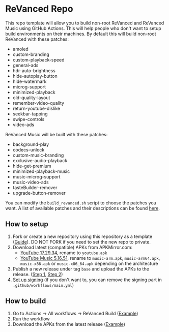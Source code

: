 # ReVanced Repo
This repo template will allow you to build non-root ReVanced and ReVanced Music using GitHub Actions. This will help people who don't want to setup build environments on their machines.
By default this will build non-root ReVanced with these patches:

- amoled
- custom-branding
- custom-playback-speed
- general-ads
- hdr-auto-brightness
- hide-autoplay-button
- hide-watermark
- microg-support
- minimized-playback
- old-quality-layout
- remember-video-quality
- return-youtube-dislike
- seekbar-tapping
- swipe-controls
- video-ads

ReVanced Music will be built with these patches:

- background-play
- codecs-unlock
- custom-music-branding
- exclusive-audio-playback
- hide-get-premium
- minimized-playback-music
- music-microg-support
- music-video-ads
- tasteBuilder-remover
- upgrade-button-remover

You can modify the `build_revanced.sh` script to choose the patches you want. A list of available patches and their descriptions can be found [here](https://github.com/LeddaZ/revanced-patches).

## How to setup
1. Fork or create a new repository using this repository as a template ([Guide](https://docs.github.com/en/repositories/creating-and-managing-repositories/creating-a-repository-from-a-template)). DO NOT FORK if you need to set the new repo to private.
2. Download latest (compatible) APKs from APKMirror.com:
     - [YouTube 17.29.34](https://www.apkmirror.com/apk/google-inc/youtube/youtube-17-29-34-release/), rename to `youtube.apk`
     - [YouTube Music 5.16.51](https://www.apkmirror.com/apk/google-inc/youtube-music/youtube-music-5-16-51-release/), rename to `music-arm.apk`, `music-arm64.apk`, `music-x86.apk` or `music-x86_64.apk` depending on the architecture
3. Publish a new release under tag `base` and upload the APKs to the release. ([Step 1](images/release_1.png), [Step 2](images/release_2.png))
4. [Set up signing](signing.md) (if you don't want to, you can remove the signing part in `.github/workflows/main.yml`)

## How to build
1. Go to Actions -> All workflows -> ReVanced Build ([Example](images/workflow_run.png))
2. Run the workflow
3. Download the APKs from the latest release ([Example](images/build_release.png))
